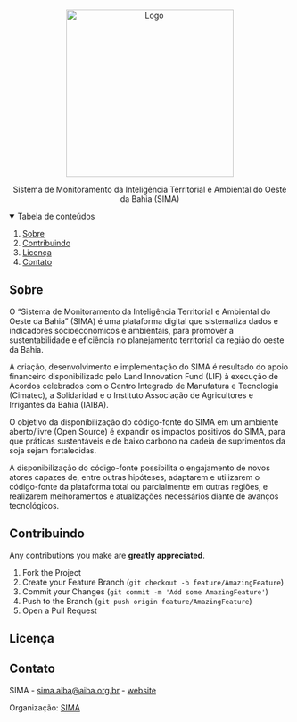 <!-- PROJECT LOGO -->
<br />
<p align="center">
  <a href="https://github.com/sima-oba">
    <img src="https://github.com/sima-oba/.github/blob/main/profile/sima.png" alt="Logo" width="300">
  </a>

  <!-- <h3 align="center">SIMA</h3> -->

  <p align="center">
    Sistema de Monitoramento da Inteligência Territorial e Ambiental do Oeste da Bahia (SIMA)
  </p>
</p>

<!-- TABLE OF CONTENTS -->
<details open="open">
  <summary>Tabela de conteúdos</summary>
  <ol>
    <li>
      <a href="#sobre">Sobre</a>
    </li>
    <li><a href="#contribuindo">Contribuindo</a></li>
    <li><a href="#licença">Licença</a></li>
    <li><a href="#contato">Contato</a></li>
  </ol>
</details>

<!-- ABOUT THE PROJECT -->
## Sobre

O “Sistema de Monitoramento da Inteligência Territorial e Ambiental do Oeste da Bahia” (SIMA) é uma plataforma digital que sistematiza dados e indicadores socioeconômicos e ambientais, para promover a sustentabilidade e eficiência no planejamento territorial da região do oeste da Bahia.

A criação, desenvolvimento e implementação do SIMA é resultado do apoio financeiro disponibilizado pelo Land Innovation Fund (LIF) à execução de Acordos celebrados com o Centro Integrado de Manufatura e Tecnologia (Cimatec), a Solidaridad e o Instituto Associação de Agricultores e Irrigantes da Bahia (IAIBA).

O objetivo da disponibilização do código-fonte do SIMA em um ambiente aberto/livre (Open Source) é expandir os impactos positivos do SIMA, para que práticas sustentáveis e de baixo carbono na cadeia de suprimentos da soja sejam fortalecidas.

A disponibilização do código-fonte possibilita o engajamento de novos atores capazes de, entre outras hipóteses, adaptarem e utilizarem o código-fonte da plataforma total ou parcialmente em outras regiões, e realizarem melhoramentos e atualizações necessários diante de avanços tecnológicos.

<!-- CONTRIBUTING -->
## Contribuindo

Any contributions you make are **greatly appreciated**.

1. Fork the Project
2. Create your Feature Branch (`git checkout -b feature/AmazingFeature`)
3. Commit your Changes (`git commit -m 'Add some AmazingFeature'`)
4. Push to the Branch (`git push origin feature/AmazingFeature`)
5. Open a Pull Request

<!-- LICENSE -->
## Licença

<!-- Distributed under the MIT License. See `LICENSE` for more information. -->

<!-- CONTACT -->
## Contato

SIMA - sima.aiba@aiba.org.br - [website](http://sima.aiba.org.br/login/sign-in)

Organização: [SIMA](https://github.com/sima-oba)
